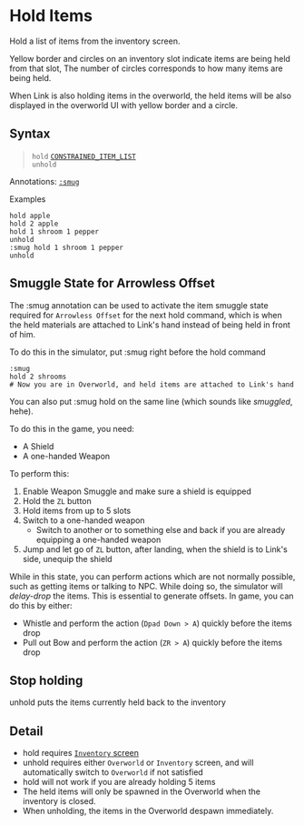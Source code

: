 # Hold Items

Hold a list of items from the inventory screen.

Yellow border and circles on an inventory slot indicate items are being held from that slot,
The number of circles corresponds to how many items are being held.

When Link is also holding items in the overworld, the held items will be also displayed
in the overworld UI with yellow border and a circle.

## Syntax
> `hold` [`CONSTRAINED_ITEM_LIST`](../user/syntax.md#finite-vs-constrained-item-specifier)<br>
> `unhold`

Annotations: [`:smug`](#smuggle-state-for-arrowless-offset)

Examples
```skybook
hold apple
hold 2 apple
hold 1 shroom 1 pepper
unhold
:smug hold 1 shroom 1 pepper
unhold
```

## Smuggle State for Arrowless Offset
The <skyb>:smug</skyb> annotation can be used to activate the item smuggle
state required for `Arrowless Offset` for the next <skyb>hold</skyb> command, which is when the held materials are attached
to Link's hand instead of being held in front of him.

To do this in the simulator, put <skyb>:smug</skyb> right before the <skyb>hold</skyb> command
```skybook
:smug
hold 2 shrooms
# Now you are in Overworld, and held items are attached to Link's hand
```
You can also put <skyb>:smug hold</skyb> on the same line (which sounds like *smuggled*, hehe).

To do this in the game, you need:
- A Shield
- A one-handed Weapon

To perform this:
1. Enable Weapon Smuggle and make sure a shield is equipped
2. Hold the `ZL` button
3. Hold items from up to 5 slots
4. Switch to a one-handed weapon
   - Switch to another or to something else and back if you are already equipping a one-handed weapon
5. Jump and let go of `ZL` button, after landing, when the shield is to Link's side,
   unequip the shield

While in this state, you can perform actions which are not normally possible, such as getting
items or talking to NPC. While doing so, the simulator will *delay-drop* the items. This is essential to 
generate offsets. In game, you can do this by either:
- Whistle and perform the action (`Dpad Down > A`) quickly before the items drop
- Pull out Bow and perform the action (`ZR > A`) quickly before the items drop

## Stop holding
<skyb>unhold</skyb> puts the items currently held back to the inventory

## Detail
- <skyb>hold</skyb> requires [`Inventory` screen](../user/screen_system.md)
- <skyb>unhold</skyb> requires either `Overworld` or `Inventory` screen,
  and will automatically switch to `Overworld` if not satisfied
- <skyb>hold</skyb> will not work if you are already holding 5 items
- The held items will only be spawned in the Overworld when the inventory is closed.
- When unholding, the items in the Overworld despawn immediately.

